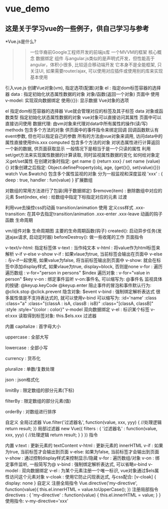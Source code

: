 # vue_demo
这是关于学习vue的一些例子，供自己学习与参考
-----------------------------------------------------------------------------------------------------------------------------------
*Vue.js是什么?

>>  一位华裔前Google工程师开发的前端js库
> 一个MVVM的框架
> 核心概念
> 数据绑定
> 组件
> 与angular.js类似的是声明式开发，但性能高于angular，体积小很多, 比较适合移动端开发
> 它本身不是全能框架, 只关注UI, 如果需要router/ajax, 可以使用对应插件或使用别的库来实现
> 基本使用

引入vue.js
创建Vue对象(vm), 指定选项(配置)对象
el : 指定dom标签容器的选择器
data : 指定初始化状态属性数据的对象 对象/函数(返回一个对象)
页面中
使用v-model: 实现双向数据绑定
使用{{}}: 显示数据
Vue对象的选项

el
指定dom标签容器的选择器
Vue就会管理对应的标签及其子标签
data
对象或函数类型
指定初始化状态属性数据的对象
vue对象可以直接访问其属性
页面中可以直接访问使用
数据代理: 由vm对象来代理对data中所有属性的操作(读/写)
methods
包含多个方法的对象
供页面中的事件指令来绑定回调
回调函数默认有event参数, 但也可以指定自己的参数
所有的方法由vue对象来调用, 访问data中的属性直接使用this.xxx
computed
包含多个方法的对象
对状态属性进行计算返回一个新的数据, 供页面获取显示
一般情况下是相当于是一个只读的属性
利用set/get方法来实现属性数据的计算读取, 同时监视属性数据的变化
如何给对象定义get/set属性
在创建对象时指定: get name () {return xxx} / set name (value) {}
对象创建之后指定: Object.defineProperty(obj, age, {get(){}, set(value){}})
watch
Vue.$watch()
包含多个属性监视的对象
分为一般监视和深度监视
'xxx' : {
  deep : true,
  handler : fun(value)
}
扩展数组

对数组的常用方法进行了包装(用于数据绑定)
$remove(item) : 删除数组中对应的元素
$set(index, ele) : 给数组中指定下标指定对应的元素
过渡

利用vue去操控css的动画
transition/animation
使用
定义css样式
.xxx-transition: 在其中去指定transition/animation
.xxx-enter
.xxx-leave
动画的钩子函数
生命周期

vm/组件对象
生命周期图
主要的生命周期函数(钩子)
created(): 启动异步任务(发送ajax请求, 启动定时器)
beforeDestroy(): 做一些收尾的工作
页面指令

v-text/v-html: 指定标签体
v-text : 当作纯文本
v-html : 将value作为html标签来解析
v-if v-else v-show
v-if : 如果vlaue为true, 当前标签会输出在页面中
v-else : 与v-if一起使用, 如果value为false, 将当前标签输出到页面中
v-show: 就会在标签中添加display样式, 如果vlaue为true, display=block, 否则是none
v-for : 遍历
遍历数组 : v-for="person in persons" $index
遍历对象 : v-for="value in person" $key
v-on : 绑定事件监听
v-on:事件名, 可以缩写为: @事件名
监视具体的按键: @keyup.keyCode @keyup.enter
阻止事件的冒泡和事件默认行为: @click.stop @click.prevent
隐含对象: $event
v-bind : 强制绑定解析表达式
很多属性值是不支持表达式的, 就可以使用v-bind
可以缩写为: :id='name'
:class
:class="a"
:class="{classA : isA, classB : isB}"
:class="[classA, classB]"
:style :style="{color : color}"
v-model
双向数据绑定
v-el : 标识某个标签
v-el:xxx
读取得到标签对象: this.$els.xxx
过滤器

内置
capitalize : 首字母大小

uppercase : 全部大写

lowercase : 全部小写

currency : 货币化

pluralize : 单数/复数处理

json : json格式化

limitBy : 限定数组的部分元素(下标)

filterBy : 限定数组的部分元素(值)

orderBy : 对数组进行排序

自定义
全局过滤器
Vue.filter('过滤器名', function(value, xxx, yyy) {
  //处理逻辑
  return result;
})
局部过滤器
new Vue({
  filters : {
    '过滤器名' : function(value, xxx, yyy) {
        //处理逻辑
        return result;
    }
  }
})
指令

内置
v:text : 更新元素的 textContent
v-html : 更新元素的 innerHTML
v-if : 如果为true, 当前标签才会输出到页面
v-else: 如果为false, 当前标签才会输出到页面
v-show : 通过控制display样式来控制显示/隐藏
v-for : 遍历数组/对象
v-on : 绑定事件监听, 一般简写为@
v-bind : 强制绑定解析表达式, 可以省略v-bind
v-model : 双向数据绑定
v-el : 为某个元素注册一个唯一标识, vue对象通过$els属性访问这个元素对象
v-cloak : 使用它防止闪现表达式, 与css配合: [v-cloak] { display: none }
自定义
注册全局指令
Vue.directive('my-directive', function(value){
  this.el.innerHTML = value.toUpperCase();
})
注册局部指令
directives : {
  'my-directive' : function(value) {
    this.el.innerHTML = value;
  }
}
使用指令:
v-my-directive='xxx'
